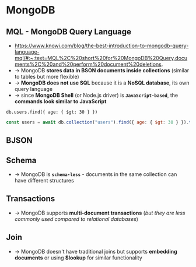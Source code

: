 # MongoDB

## MQL - MongoDB Query Language
* https://www.knowi.com/blog/the-best-introduction-to-mongodb-query-language-mql/#:~:text=MQL%2C%20short%20for%20MongoDB%20Query,documents%2C%20and%20perform%20document%20deletions.
* -> MongoDB **stores data in BSON documents inside collections** (similar to tables but more flexible)
* -> **MongoDB does not use SQL** because it is a **NoSQL database**,  its own query language
* -> since **MongoDB Shell** (or Node.js driver) is **`JavaScript-based`**, the **commands look similar to JavaScript**

```mql
db.users.find({ age: { $gt: 30 } })
```
```js
const users = await db.collection("users").find({ age: { $gt: 30 } }).toArray();
```

## BJSON

## Schema
* -> MongoDB is **`schema-less`** - documents in the same collection can have different structures

## Transactions
* -> MongoDB supports **multi-document transactions** (_but they are less commonly used compared to relational databases_)

## Join
* -> MongoDB doesn't have traditional joins but supports **embedding documents** or using **$lookup** for similar functionality
